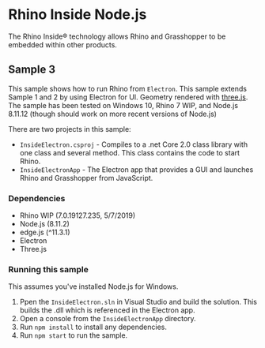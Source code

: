 # Rhino Inside Node.js
The Rhino Inside® technology allows Rhino and Grasshopper to be embedded within other products.

## Sample 3
This sample shows how to run Rhino from `Electron`.
This sample extends Sample 1 and 2 by using Electron for UI. Geometry rendered with [three.js](https://threejs.org).
The sample has been tested on Windows 10, Rhino 7 WIP, and Node.js 8.11.12 (though should work on more recent versions of Node.js)

There are two projects in this sample:
- `InsideElectron.csproj` - Compiles to a .net Core 2.0 class library with one class and several method. This class contains the code to start Rhino.
- `InsideElectronApp` - The Electron app that provides a GUI and launches Rhino and Grasshopper from JavaScript.

### Dependencies
- Rhino WIP (7.0.19127.235, 5/7/2019)
- Node.js (8.11.2)
- edge.js (^11.3.1)
- Electron
- Three.js

### Running this sample
This assumes you've installed Node.js for Windows.
1. Ppen the `InsideElectron.sln` in Visual Studio and build the solution. This builds the .dll which is referenced in the Electron app.
2. Open a console from the `InsideElectronApp` directory.
3. Run `npm install` to install any dependencies.
4. Run `npm start` to run the sample.

